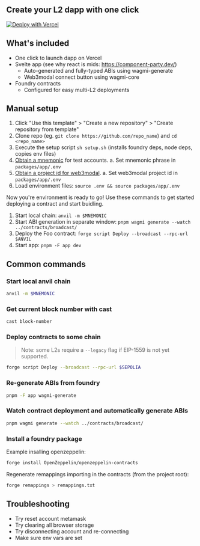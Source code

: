 ## Create your L2 dapp with one click

[![Deploy with Vercel](https://vercel.com/button)](https://vercel.com/new/clone?repository-url=https%3A%2F%2Fgithub.com%2Fd1onys1us%2Fdapp-slaps&env=VITE_WEB3MODAL_PROJECT_ID&build-command=pnpm%20-F%20app%20build&root-directory=packages%2Fapp)

## What's included

- One click to launch dapp on Vercel
- Svelte app (see why react is mids: https://component-party.dev/)
  - Auto-generated and fully-typed ABIs using wagmi-generate
  - Web3modal connect button using wagmi-core
- Foundry contracts
  - Configured for easy multi-L2 deployments

## Manual setup

1. Click "Use this template" > "Create a new repository" > "Create repository from template"
2. Clone repo (eg. `git clone https://github.com/repo_name`) and `cd <repo_name>`
3. Execute the setup script `sh setup.sh` (installs foundry deps, node deps, copies env files)
4. [Obtain a mnemonic](https://iancoleman.io/bip39/) for test accounts.
   a. Set mnemonic phrase in `packages/app/.env`
5. [Obtain a project id for web3modal](https://cloud.walletconnect.com/sign-in).
   a. Set web3modal project id in `packages/app/.env`
6. Load environment files: `source .env && source packages/app/.env`

Now you're environment is ready to go! Use these commands to get started deploying a contract and start buidling.

1. Start local chain: `anvil -m $MNEMONIC`
2. Start ABI generation in separate window: `pnpm wagmi generate --watch ../contracts/broadcast/`
3. Deploy the Foo contract: `forge script Deploy --broadcast --rpc-url $ANVIL`
4. Start app: `pnpm -F app dev`

## Common commands

### Start local anvil chain

```sh
anvil -m $MNEMONIC
```

### Get current block number with cast

```sh
cast block-number
```

### Deploy contracts to some chain

> Note: some L2s require a `--legacy` flag if EIP-1559 is not yet supported.

```sh
forge script Deploy --broadcast --rpc-url $SEPOLIA
```

### Re-generate ABIs from foundry

```sh
pnpm -F app wagmi-generate
```

### Watch contract deployment and automatically generate ABIs

```sh
pnpm wagmi generate --watch ../contracts/broadcast/
```

### Install a foundry package

Example insalling openzeppelin:

```sh
forge install OpenZeppelin/openzeppelin-contracts
```

Regenerate remappings importing in the contracts (from the project root):

```sh
forge remappings > remappings.txt
```

## Troubleshooting

- Try reset account metamask
- Try clearing all browser storage
- Try disconnecting account and re-connecting
- Make sure env vars are set
